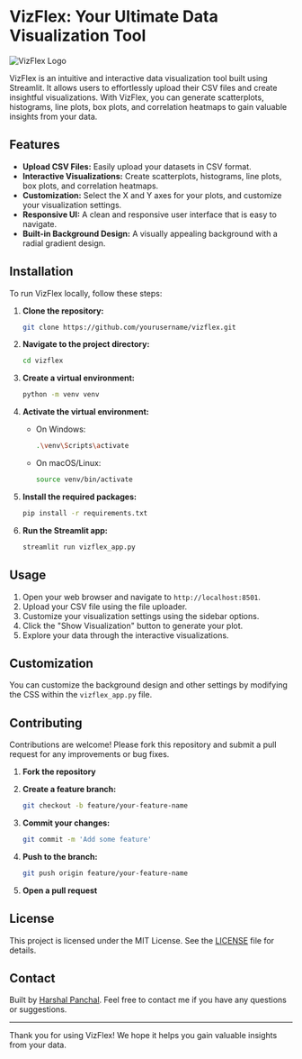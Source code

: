 # VizFlex: Your Ultimate Data Visualization Tool

![VizFlex Logo](https://your-logo-url.com)

VizFlex is an intuitive and interactive data visualization tool built using Streamlit. It allows users to effortlessly upload their CSV files and create insightful visualizations. With VizFlex, you can generate scatterplots, histograms, line plots, box plots, and correlation heatmaps to gain valuable insights from your data.

## Features

- **Upload CSV Files:** Easily upload your datasets in CSV format.
- **Interactive Visualizations:** Create scatterplots, histograms, line plots, box plots, and correlation heatmaps.
- **Customization:** Select the X and Y axes for your plots, and customize your visualization settings.
- **Responsive UI:** A clean and responsive user interface that is easy to navigate.
- **Built-in Background Design:** A visually appealing background with a radial gradient design.

## Installation

To run VizFlex locally, follow these steps:

1. **Clone the repository:**

    ```bash
    git clone https://github.com/yourusername/vizflex.git
    ```

2. **Navigate to the project directory:**

    ```bash
    cd vizflex
    ```

3. **Create a virtual environment:**

    ```bash
    python -m venv venv
    ```

4. **Activate the virtual environment:**

    - On Windows:

        ```bash
        .\venv\Scripts\activate
        ```

    - On macOS/Linux:

        ```bash
        source venv/bin/activate
        ```

5. **Install the required packages:**

    ```bash
    pip install -r requirements.txt
    ```

6. **Run the Streamlit app:**

    ```bash
    streamlit run vizflex_app.py
    ```

## Usage

1. Open your web browser and navigate to `http://localhost:8501`.
2. Upload your CSV file using the file uploader.
3. Customize your visualization settings using the sidebar options.
4. Click the "Show Visualization" button to generate your plot.
5. Explore your data through the interactive visualizations.

## Customization

You can customize the background design and other settings by modifying the CSS within the `vizflex_app.py` file.

## Contributing

Contributions are welcome! Please fork this repository and submit a pull request for any improvements or bug fixes.

1. **Fork the repository**
2. **Create a feature branch:**

    ```bash
    git checkout -b feature/your-feature-name
    ```

3. **Commit your changes:**

    ```bash
    git commit -m 'Add some feature'
    ```

4. **Push to the branch:**

    ```bash
    git push origin feature/your-feature-name
    ```

5. **Open a pull request**

## License

This project is licensed under the MIT License. See the [LICENSE](LICENSE) file for details.

## Contact

Built by [Harshal Panchal](https://www.linkedin.com/in/harshal-panchal/). Feel free to contact me if you have any questions or suggestions.

---

Thank you for using VizFlex! We hope it helps you gain valuable insights from your data.
